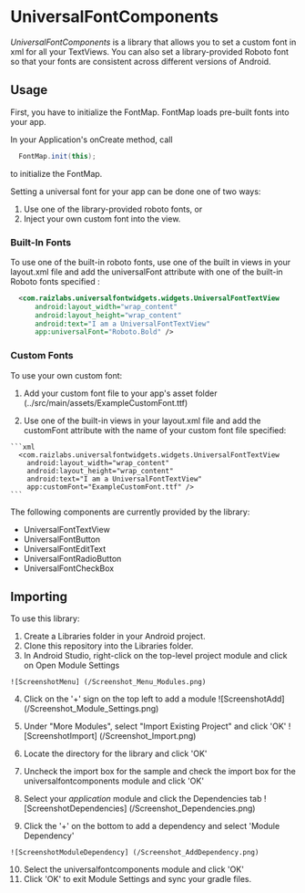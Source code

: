 # UniversalFontComponents

*UniversalFontComponents* is a library that allows you to set a custom font in xml for all your TextViews.  You can also set a library-provided Roboto font  so that your fonts are consistent across different versions of Android.  

## Usage
First, you have to initialize the FontMap.  FontMap loads pre-built fonts into your app.

In your Application's onCreate method, call

```java
  FontMap.init(this);
```

to initialize the FontMap.

Setting a universal font for your app can be done one of two ways:
  1. Use one of the library-provided roboto fonts, or
  2. Inject your own custom font into the view.

### Built-In Fonts

To use one of the built-in roboto fonts, use one of the built in views in your layout.xml file and add the universalFont attribute with one of the built-in Roboto fonts specified :

```xml
  <com.raizlabs.universalfontwidgets.widgets.UniversalFontTextView
      android:layout_width="wrap_content"
      android:layout_height="wrap_content"
      android:text="I am a UniversalFontTextView"
      app:universalFont="Roboto.Bold" />

```

### Custom Fonts

To use your own custom font:

  1. Add your custom font file to your app's asset folder (../src/main/assets/ExampleCustomFont.ttf)
  
  2. Use one of the built-in views in your layout.xml file and add the customFont attribute with the name of your custom font file specified:

    ```xml
      <com.raizlabs.universalfontwidgets.widgets.UniversalFontTextView
        android:layout_width="wrap_content"
        android:layout_height="wrap_content"
        android:text="I am a UniversalFontTextView"
        app:customFont="ExampleCustomFont.ttf" />
    ```
    
The following components are currently provided by the library:
  * UniversalFontTextView
  * UniversalFontButton
  * UniversalFontEditText
  * UniversalFontRadioButton
  * UniversalFontCheckBox

## Importing
To use this library:
  1. Create a Libraries folder in your Android project.
  2. Clone this repository into the Libraries folder.
  3. In Android Studio, right-click on the top-level project module and click on Open Module Settings
  
    ![ScreenshotMenu] (/Screenshot_Menu_Modules.png)

  4. Click on the '+' sign on the top left to add a module
    ![ScreenshotAdd] (/Screenshot_Module_Settings.png)

  5. Under "More Modules", select "Import Existing Project" and click 'OK'
    ![ScreenshotImport] (/Screenshot_Import.png)

  6. Locate the directory for the library and click 'OK'
  7. Uncheck the import box for the sample and check the import box for the universalfontcomponents module and click 'OK'
  8. Select your _application_ module and click the Dependencies tab
    ![ScreenshotDependencies] (/Screenshot_Dependencies.png)

  9. Click the '+' on the bottom to add a dependency and select 'Module Dependency'

    ![ScreenshotModuleDependency] (/Screenshot_AddDependency.png)

  10. Select the universalfontcomponents module and click 'OK'
  11. Click 'OK' to exit Module Settings and sync your gradle files.

